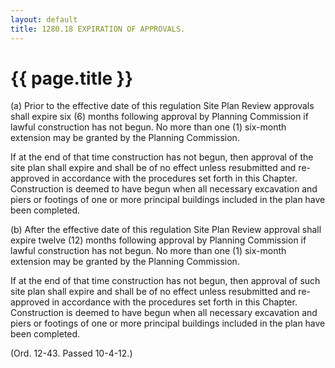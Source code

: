 ```yaml
---
layout: default 
title: 1280.18 EXPIRATION OF APPROVALS.
---
```


{{ page.title }}
================

​(a) Prior to the effective date of this regulation Site Plan Review
approvals shall expire six (6) months following approval by Planning
Commission if lawful construction has not begun. No more than one (1)
six-month extension may be granted by the Planning Commission.

If at the end of that time construction has not begun, then approval of
the site plan shall expire and shall be of no effect unless resubmitted
and re-approved in accordance with the procedures set forth in this
Chapter. Construction is deemed to have begun when all necessary
excavation and piers or footings of one or more principal buildings
included in the plan have been completed.

​(b) After the effective date of this regulation Site Plan Review
approval shall expire twelve (12) months following approval by Planning
Commission if lawful construction has not begun. No more than one (1)
six-month extension may be granted by the Planning Commission.

If at the end of that time construction has not begun, then approval of
such site plan shall expire and shall be of no effect unless resubmitted
and re-approved in accordance with the procedures set forth in this
Chapter. Construction is deemed to have begun when all necessary
excavation and piers or footings of one or more principal buildings
included in the plan have been completed.

(Ord. 12-43. Passed 10-4-12.)
